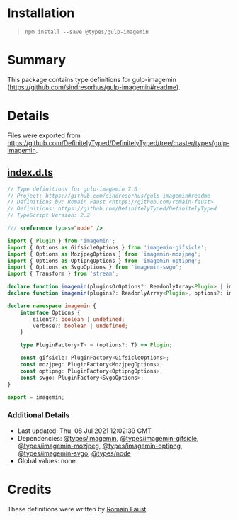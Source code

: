 # Installation
> `npm install --save @types/gulp-imagemin`

# Summary
This package contains type definitions for gulp-imagemin (https://github.com/sindresorhus/gulp-imagemin#readme).

# Details
Files were exported from https://github.com/DefinitelyTyped/DefinitelyTyped/tree/master/types/gulp-imagemin.
## [index.d.ts](https://github.com/DefinitelyTyped/DefinitelyTyped/tree/master/types/gulp-imagemin/index.d.ts)
````ts
// Type definitions for gulp-imagemin 7.0
// Project: https://github.com/sindresorhus/gulp-imagemin#readme
// Definitions by: Romain Faust <https://github.com/romain-faust>
// Definitions: https://github.com/DefinitelyTyped/DefinitelyTyped
// TypeScript Version: 2.2

/// <reference types="node" />

import { Plugin } from 'imagemin';
import { Options as GifsicleOptions } from 'imagemin-gifsicle';
import { Options as MozjpegOptions } from 'imagemin-mozjpeg';
import { Options as OptipngOptions } from 'imagemin-optipng';
import { Options as SvgoOptions } from 'imagemin-svgo';
import { Transform } from 'stream';

declare function imagemin(pluginsOrOptions?: ReadonlyArray<Plugin> | imagemin.Options): Transform;
declare function imagemin(plugins?: ReadonlyArray<Plugin>, options?: imagemin.Options): Transform;

declare namespace imagemin {
    interface Options {
        silent?: boolean | undefined;
        verbose?: boolean | undefined;
    }

    type PluginFactory<T> = (options?: T) => Plugin;

    const gifsicle: PluginFactory<GifsicleOptions>;
    const mozjpeg: PluginFactory<MozjpegOptions>;
    const optipng: PluginFactory<OptipngOptions>;
    const svgo: PluginFactory<SvgoOptions>;
}

export = imagemin;

````

### Additional Details
 * Last updated: Thu, 08 Jul 2021 12:02:39 GMT
 * Dependencies: [@types/imagemin](https://npmjs.com/package/@types/imagemin), [@types/imagemin-gifsicle](https://npmjs.com/package/@types/imagemin-gifsicle), [@types/imagemin-mozjpeg](https://npmjs.com/package/@types/imagemin-mozjpeg), [@types/imagemin-optipng](https://npmjs.com/package/@types/imagemin-optipng), [@types/imagemin-svgo](https://npmjs.com/package/@types/imagemin-svgo), [@types/node](https://npmjs.com/package/@types/node)
 * Global values: none

# Credits
These definitions were written by [Romain Faust](https://github.com/romain-faust).

